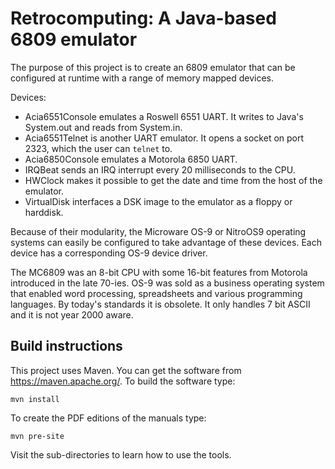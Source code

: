 # Retrocomputing: A Java-based 6809 emulator

The purpose of this project is to create an 6809 emulator that can
be configured at runtime with a range of memory mapped devices.

Devices:
* Acia6551Console emulates a Roswell 6551 UART. It writes to Java's System.out and reads from System.in.
* Acia6551Telnet is another UART emulator. It opens a socket on port 2323, which the user can `telnet` to.
* Acia6850Console emulates a Motorola 6850 UART.
* IRQBeat sends an IRQ interrupt every 20 milliseconds to the CPU.
* HWClock makes it possible to get the date and time from the host of the emulator.
* VirtualDisk interfaces a DSK image to the emulator as a floppy or harddisk.

Because of their modularity, the Microware OS-9 or NitroOS9 operating
systems can easily be configured to take advantage of these devices.
Each device has a corresponding OS-9 device driver.

The MC6809 was an 8-bit CPU with some 16-bit features from Motorola
introduced in the late 70-ies.  OS-9 was sold as a business operating
system that enabled word processing, spreadsheets and various programming
languages.  By today's standards it is obsolete. It only handles 7
bit ASCII and it is not year 2000 aware.

## Build instructions

This project uses Maven. You can get the software from https://maven.apache.org/.
To build the software type:
```
mvn install
```
To create the PDF editions of the manuals type:
```
mvn pre-site
```
Visit the sub-directories to learn how to use the tools.
